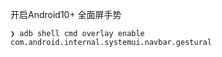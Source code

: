 开启Android10+ 全面屏手势

```shell
❯ adb shell cmd overlay enable com.android.internal.systemui.navbar.gestural
```